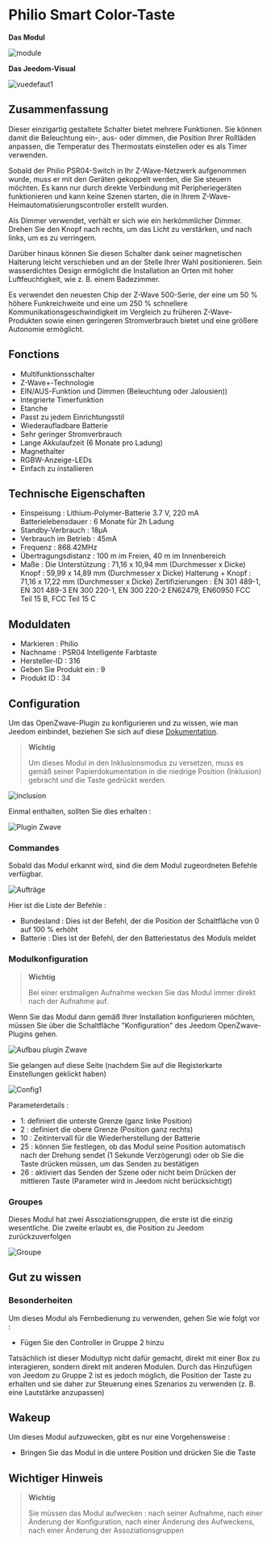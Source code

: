 # Philio Smart Color-Taste

**Das Modul**

![module](images/philio.psr04/module.jpg)

**Das Jeedom-Visual**

![vuedefaut1](images/philio.psr04/vuedefaut1.jpg)

## Zusammenfassung

Dieser einzigartig gestaltete Schalter bietet mehrere Funktionen. Sie können damit die Beleuchtung ein-, aus- oder dimmen, die Position Ihrer Rollläden anpassen, die Temperatur des Thermostats einstellen oder es als Timer verwenden.

Sobald der Philio PSR04-Switch in Ihr Z-Wave-Netzwerk aufgenommen wurde, muss er mit den Geräten gekoppelt werden, die Sie steuern möchten. Es kann nur durch direkte Verbindung mit Peripheriegeräten funktionieren und kann keine Szenen starten, die in Ihrem Z-Wave-Heimautomatisierungscontroller erstellt wurden.

Als Dimmer verwendet, verhält er sich wie ein herkömmlicher Dimmer. Drehen Sie den Knopf nach rechts, um das Licht zu verstärken, und nach links, um es zu verringern.

Darüber hinaus können Sie diesen Schalter dank seiner magnetischen Halterung leicht verschieben und an der Stelle Ihrer Wahl positionieren. Sein wasserdichtes Design ermöglicht die Installation an Orten mit hoher Luftfeuchtigkeit, wie z. B. einem Badezimmer.

Es verwendet den neuesten Chip der Z-Wave 500-Serie, der eine um 50 % höhere Funkreichweite und eine um 250 % schnellere Kommunikationsgeschwindigkeit im Vergleich zu früheren Z-Wave-Produkten sowie einen geringeren Stromverbrauch bietet und eine größere Autonomie ermöglicht.

## Fonctions

-   Multifunktionsschalter
-   Z-Wave+-Technologie
-   EIN/AUS-Funktion und Dimmen (Beleuchtung oder Jalousien))
-   Integrierte Timerfunktion
-   Etanche
-   Passt zu jedem Einrichtungsstil
-   Wiederaufladbare Batterie
-   Sehr geringer Stromverbrauch
-   Lange Akkulaufzeit (6 Monate pro Ladung)
-   Magnethalter
-   RGBW-Anzeige-LEDs
-   Einfach zu installieren

## Technische Eigenschaften

-   Einspeisung : Lithium-Polymer-Batterie 3.7 V, 220 mA Batterielebensdauer : 6 Monate für 2h Ladung
-   Standby-Verbrauch : 18µA
-   Verbrauch im Betrieb : 45mA
-   Frequenz : 868.42MHz
-   Übertragungsdistanz : 100 m im Freien, 40 m im Innenbereich
-   Maße : Die Unterstützung : 71,16 x 10,94 mm (Durchmesser x Dicke) Knopf : 59,99 x 14,89 mm (Durchmesser x Dicke) Halterung + Knopf : 71,16 x 17,22 mm (Durchmesser x Dicke) Zertifizierungen : EN 301 489-1, EN 301 489-3 EN 300 220-1, EN 300 220-2 EN62479, EN60950 FCC Teil 15 B, FCC Teil 15 C

## Moduldaten

-   Markieren : Philio
-   Nachname : PSR04 Intelligente Farbtaste
-   Hersteller-ID : 316
-   Geben Sie Produkt ein : 9
-   Produkt ID : 34

## Configuration

Um das OpenZwave-Plugin zu konfigurieren und zu wissen, wie man Jeedom einbindet, beziehen Sie sich auf diese [Dokumentation](https://doc.jeedom.com/de_DE/plugins/automation%20protocol/openzwave/).

> **Wichtig**
>
> Um dieses Modul in den Inklusionsmodus zu versetzen, muss es gemäß seiner Papierdokumentation in die niedrige Position (Inklusion) gebracht und die Taste gedrückt werden.

![inclusion](images/philio.psr04/inclusion.jpg)

Einmal enthalten, sollten Sie dies erhalten :

![Plugin Zwave](images/philio.psr04/information.jpg)

### Commandes

Sobald das Modul erkannt wird, sind die dem Modul zugeordneten Befehle verfügbar.

![Aufträge](images/philio.psr04/commandes.jpg)

Hier ist die Liste der Befehle :

-   Bundesland : Dies ist der Befehl, der die Position der Schaltfläche von 0 auf 100 % erhöht
-   Batterie : Dies ist der Befehl, der den Batteriestatus des Moduls meldet

### Modulkonfiguration

> **Wichtig**
>
> Bei einer erstmaligen Aufnahme wecken Sie das Modul immer direkt nach der Aufnahme auf.

Wenn Sie das Modul dann gemäß Ihrer Installation konfigurieren möchten, müssen Sie über die Schaltfläche "Konfiguration" des Jeedom OpenZwave-Plugins gehen.

![Aufbau plugin Zwave](images/plugin/bouton_configuration.jpg)

Sie gelangen auf diese Seite (nachdem Sie auf die Registerkarte Einstellungen geklickt haben)

![Config1](images/philio.psr04/config1.jpg)

Parameterdetails :

-   1: definiert die unterste Grenze (ganz linke Position)
-   2 : definiert die obere Grenze (Position ganz rechts)
-   10 : Zeitintervall für die Wiederherstellung der Batterie
-   25 : können Sie festlegen, ob das Modul seine Position automatisch nach der Drehung sendet (1 Sekunde Verzögerung) oder ob Sie die Taste drücken müssen, um das Senden zu bestätigen
-   26 : aktiviert das Senden der Szene oder nicht beim Drücken der mittleren Taste (Parameter wird in Jeedom nicht berücksichtigt)

### Groupes

Dieses Modul hat zwei Assoziationsgruppen, die erste ist die einzig wesentliche. Die zweite erlaubt es, die Position zu Jeedom zurückzuverfolgen

![Groupe](images/philio.psr04/groupe.jpg)

## Gut zu wissen

### Besonderheiten

Um dieses Modul als Fernbedienung zu verwenden, gehen Sie wie folgt vor :

-   Fügen Sie den Controller in Gruppe 2 hinzu

Tatsächlich ist dieser Modultyp nicht dafür gemacht, direkt mit einer Box zu interagieren, sondern direkt mit anderen Modulen. Durch das Hinzufügen von Jeedom zu Gruppe 2 ist es jedoch möglich, die Position der Taste zu erhalten und sie daher zur Steuerung eines Szenarios zu verwenden (z. B. eine Lautstärke anzupassen)

## Wakeup

Um dieses Modul aufzuwecken, gibt es nur eine Vorgehensweise :

-   Bringen Sie das Modul in die untere Position und drücken Sie die Taste

## Wichtiger Hinweis

> **Wichtig**
>
> Sie müssen das Modul aufwecken : nach seiner Aufnahme, nach einer Änderung der Konfiguration, nach einer Änderung des Aufweckens, nach einer Änderung der Assoziationsgruppen
